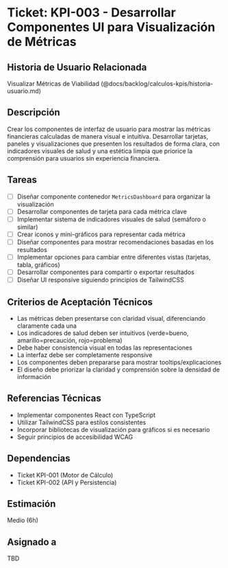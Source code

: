 # Ticket: KPI-003 - Desarrollar Componentes UI para Visualización de Métricas

## Historia de Usuario Relacionada

Visualizar Métricas de Viabilidad (@docs/backlog/calculos-kpis/historia-usuario.md)

## Descripción

Crear los componentes de interfaz de usuario para mostrar las métricas financieras calculadas de manera visual e intuitiva. Desarrollar tarjetas, paneles y visualizaciones que presenten los resultados de forma clara, con indicadores visuales de salud y una estética limpia que priorice la comprensión para usuarios sin experiencia financiera.

## Tareas

- [ ] Diseñar componente contenedor `MetricsDashboard` para organizar la visualización
- [ ] Desarrollar componentes de tarjeta para cada métrica clave
- [ ] Implementar sistema de indicadores visuales de salud (semáforo o similar)
- [ ] Crear iconos y mini-gráficos para representar cada métrica
- [ ] Diseñar componentes para mostrar recomendaciones basadas en los resultados
- [ ] Implementar opciones para cambiar entre diferentes vistas (tarjetas, tabla, gráficos)
- [ ] Desarrollar componentes para compartir o exportar resultados
- [ ] Diseñar UI responsive siguiendo principios de TailwindCSS

## Criterios de Aceptación Técnicos

- Las métricas deben presentarse con claridad visual, diferenciando claramente cada una
- Los indicadores de salud deben ser intuitivos (verde=bueno, amarillo=precaución, rojo=problema)
- Debe haber consistencia visual en todas las representaciones
- La interfaz debe ser completamente responsive
- Los componentes deben prepararse para mostrar tooltips/explicaciones
- El diseño debe priorizar la claridad y comprensión sobre la densidad de información

## Referencias Técnicas

- Implementar componentes React con TypeScript
- Utilizar TailwindCSS para estilos consistentes
- Incorporar bibliotecas de visualización para gráficos si es necesario
- Seguir principios de accesibilidad WCAG

## Dependencias

- Ticket KPI-001 (Motor de Cálculo)
- Ticket KPI-002 (API y Persistencia)

## Estimación

Medio (6h)

## Asignado a

TBD
